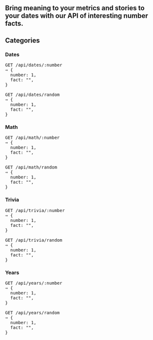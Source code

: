 <!-- API Documentation - Comment for testing purposes -->

## Bring meaning to your metrics and stories to your dates with our API of interesting number facts.

## Categories

### Dates

<pre>
GET /api/dates/:number
&rArr; {
  number: 1,
  fact: "",
}

GET /api/dates/random
&rArr; {
  number: 1,
  fact: "",
}
</pre>

### Math

<pre>
GET /api/math/:number
&rArr; {
  number: 1,
  fact: "",
}

GET /api/math/random
&rArr; {
  number: 1,
  fact: "",
}
</pre>

### Trivia

<pre>
GET /api/trivia/:number
&rArr; {
  number: 1,
  fact: "",
}

GET /api/trivia/random
&rArr; {
  number: 1,
  fact: "",
}
</pre>

### Years

<pre>
GET /api/years/:number
&rArr; {
  number: 1,
  fact: "",
}

GET /api/years/random
&rArr; {
  number: 1,
  fact: "",
}
</pre>
